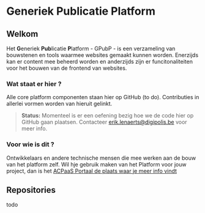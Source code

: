 # Generiek Publicatie Platform

## Welkom

Het **G**eneriek **Pub**licatie **P**latform - GPubP - is een verzameling van bouwstenen en tools waarmee websites gemaakt kunnen worden. Enerzijds kan er content mee beheerd worden en anderzijds zijn er funcitonaliteiten voor het bouwen van de frontend van websites.

### Wat staat er hier ?

Alle core platform componenten staan hier op GitHub (to do). Contributies in allerlei vormen worden van hieruit gelinkt.

> **Status:** Momenteel is er een oefening bezig hoe we de code hier op GitHub gaan plaatsen. Contacteer erik.lenaerts@digipolis.be voor meer info.

### Voor wie is dit ?
Ontwikkelaars en andere technische mensen die mee werken aan de bouw van het platform zelf. Wil hje gebruik maken van het Platform voor jouw project, dan is het [ACPaaS Portaal de plaats waar je meer info vindt](https://acpaas.digipolis.be/nl/product/generiek-publicatie-platform)

## Repositories

todo
